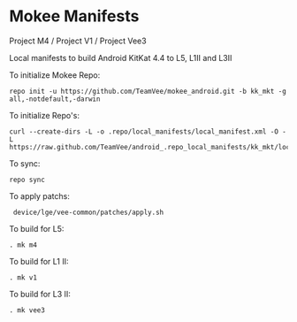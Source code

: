 Mokee Manifests
========================
Project M4 / Project V1 / Project Vee3

Local manifests to build Android KitKat 4.4 to L5, L1II and L3II

To initialize Mokee Repo:

    repo init -u https://github.com/TeamVee/mokee_android.git -b kk_mkt -g all,-notdefault,-darwin

To initialize Repo's:

    curl --create-dirs -L -o .repo/local_manifests/local_manifest.xml -O -L https://raw.github.com/TeamVee/android_.repo_local_manifests/kk_mkt/local_manifest.xml

To sync:

    repo sync

To apply patchs:

     device/lge/vee-common/patches/apply.sh

To build for L5:

    . mk m4

To build for L1 II:

    . mk v1

To build for L3 II:

    . mk vee3
